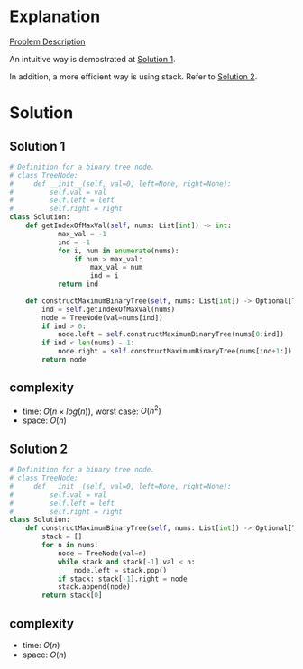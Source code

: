 # Explanation

[Problem Description]()

An intuitive way is demostrated at [Solution 1](#solution-1).

In addition, a more efficient way is using stack. Refer to [Solution 2](#solution-2).


# Solution

## Solution 1
```python
# Definition for a binary tree node.
# class TreeNode:
#     def __init__(self, val=0, left=None, right=None):
#         self.val = val
#         self.left = left
#         self.right = right
class Solution:
    def getIndexOfMaxVal(self, nums: List[int]) -> int:
            max_val = -1
            ind = -1
            for i, num in enumerate(nums):
                if num > max_val:
                    max_val = num
                    ind = i
            return ind
        
    def constructMaximumBinaryTree(self, nums: List[int]) -> Optional[TreeNode]:
        ind = self.getIndexOfMaxVal(nums)
        node = TreeNode(val=nums[ind])
        if ind > 0:
            node.left = self.constructMaximumBinaryTree(nums[0:ind])
        if ind < len(nums) - 1:
            node.right = self.constructMaximumBinaryTree(nums[ind+1:])
        return node
```

## complexity

- time: $O(n\times log(n))$, worst case: $O(n^2)$
- space: $O(n)$

## Solution 2

```python 
# Definition for a binary tree node.
# class TreeNode:
#     def __init__(self, val=0, left=None, right=None):
#         self.val = val
#         self.left = left
#         self.right = right
class Solution:
    def constructMaximumBinaryTree(self, nums: List[int]) -> Optional[TreeNode]:
        stack = []
        for n in nums:
            node = TreeNode(val=n)
            while stack and stack[-1].val < n:
                node.left = stack.pop()
            if stack: stack[-1].right = node
            stack.append(node)
        return stack[0]
```

## complexity

- time: $O(n)$
- space: $O(n)$
